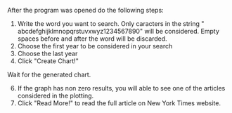 After the program was opened do the following steps:

1) Write the word you want to search. Only caracters in the string 
" abcdefghijklmnopqrstuvxwyz1234567890" will be considered. Empty spaces before and after the word will be discarded.
2) Choose the first year to be considered in your search
3) Choose the last year
4) Click "Create Chart!"

Wait for the generated chart.

6) If the graph has non zero results, you will able to see one of the articles considered in the plotting. 
7) Click "Read More!" to read the full article on New York Times website.